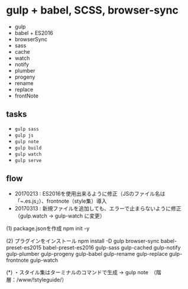 # gulp + babel, SCSS, browser-sync

- gulp
- babel + ES2016
- browserSync
- sass
- cache
- watch
- notify
- plumber
- progeny
- rename
- replace
- frontNote

## tasks

- `gulp sass`
- `gulp js`
- `gulp note`
- `gulp build`
- `gulp watch`
- `gulp serve`


## flow
- 20170213 : ES2016を使用出来るように修正（JSのファイル名は「~.es.js」）、frontnote（style集）導入
- 20170313 : 新規ファイルを追加しても、エラーで止まらないように修正（gulp.watch → gulp-watch に変更）

(1) package.jsonを作成
npm init -y

(2) プラグインをインストール
npm install -D gulp browser-sync babel-preset-es2015 babel-preset-es2016 gulp-sass gulp-cached gulp-notify gulp-plumber gulp-progeny gulp-babel gulp-rename gulp-replace gulp-frontnote gulp-watch

(*)
・スタイル集はターミナルのコマンドで生成 → gulp note　（階層：/www/!styleguide/）
